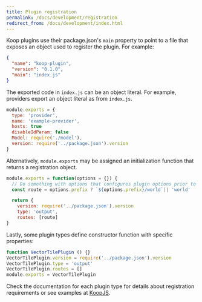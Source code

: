 ```yaml
---
title: Plugin registration
permalink: /docs/development/registration
redirect_from: /docs/development/index.html
---
```


Koop plugins use their package.json's `main` property to point to a file that exposes an object used to register the plugin. For example:

```json
{
  "name": "koop-plugin",
  "version": "0.1.0",
  "main": "index.js"
}
```

The exported code in `index.js` can be an object literal.  For example, providers export an object literal as from `index.js`.

```js
module.exports = {
  type: 'provider',
  name: 'example-provider',
  hosts: true
  disableIdParam: false
  Model: require('./model'),
  version: require('../package.json').version
}
```

Alternatively, `module.exports` may be assigned an initialization function that returns a registration object.

```js
module.exports = function(options = {}) {
  // Do something with options that configures plugin options prior to registration
  const route = options.prefix ? `${options.prefix}/world`|| 'world'

  return {
    version: require('../package.json').version
    type: 'output',
    routes: [route]
}
```

Lastly, some plugin types define constructor function with specific properties:

```js
function VectorTilePlugin () {}
VectorTilePlugin.version = require('../package.json').version
VectorTilePlugin.type = 'output'
VectorTilePlugin.routes = []
module.exports = VectorTilePlugin
```

Check the documentation for each plugin type for details about registration requirements or see examples at [KoopJS](https://github.com/koopjs).
